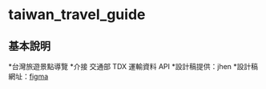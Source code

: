 # taiwan_travel_guide

## 基本說明

*台灣旅遊景點導覽
*介接 交通部 TDX 運輸資料 API
*設計稿提供：jhen
*設計稿網址：[figma](https://www.figma.com/file/fnHynjl6HHHCcqay2C4KVn/2021-THE-F2E--Week1?node-id=5%3A2)
